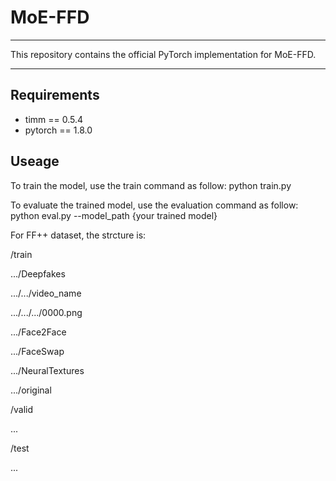 # MoE-FFD

------
This repository contains the official PyTorch implementation for MoE-FFD.

------

## Requirements
- timm == 0.5.4
- pytorch == 1.8.0

## Useage
To train the model, use the train command as follow:
python train.py

To evaluate the trained model, use the evaluation command as follow:
python eval.py --model_path {your trained model}

For FF++ dataset, the strcture is:

/train

.../Deepfakes

.../.../video_name

.../.../.../0000.png

.../Face2Face

.../FaceSwap

.../NeuralTextures

.../original

/valid

...

/test

...
      
